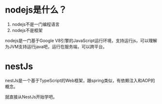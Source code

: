 # nodejs是什么？
1. nodejs不是一门编程语言
2. nodejs不是框架

nodejs是一门基于Google V8引擎的JavaScript运行环境，支持运行js，可以理解为JVM支持运行java吧，运行在服务端，可以跨平台。

# nestJs
nestJs是一个基于TypeScript的Web框架，跟spring类似，有依赖注入和AOP的概念。

就直接从NestJs开始学吧。
